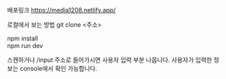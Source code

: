 배포링크
https://media1208.netlify.app/

로컬에서 보는 방법
git clone <주소>

npm install </br>
npm run dev

스캔하거나 /input 주소로 들어가시면 사용자 입력 부분 나옵니다.
사용자가 입력한 정보는 console에서 확인 가능합니다.
